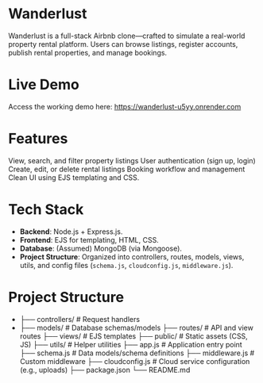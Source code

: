 # Wanderlust

Wanderlust is a full-stack Airbnb clone—crafted to simulate a real-world property rental platform. Users can browse listings, register accounts, publish rental properties, and manage bookings.

# Live Demo
Access the working demo here: https://wanderlust-u5yy.onrender.com

# Features

View, search, and filter property listings
User authentication (sign up, login)
Create, edit, or delete rental listings
Booking workflow and management
Clean UI using EJS templating and CSS.

# Tech Stack

- **Backend**: Node.js + Express.js.
- **Frontend**: EJS for templating, HTML, CSS.
- **Database**: (Assumed) MongoDB (via Mongoose).
- **Project Structure**: Organized into controllers, routes, models, views, utils, and config files (`schema.js`, `cloudconfig.js`, `middleware.js`).

# Project Structure

- ├── controllers/      # Request handlers
- ├── models/            # Database schemas/models
├── routes/            # API and view routes
├── views/             # EJS templates
├── public/            # Static assets (CSS, JS)
├── utils/             # Helper utilities
├── app.js             # Application entry point
├── schema.js          # Data models/schema definitions
├── middleware.js      # Custom middleware
├── cloudconfig.js     # Cloud service configuration (e.g., uploads)
├── package.json
└── README.md
